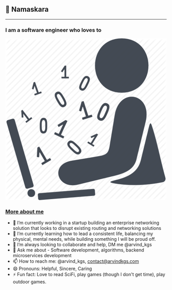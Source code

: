 ## :pray: Namaskara
------------------

### I am a software engineer who loves to

![code](coding.png?raw=true "Code")

### [More about me](https://arvindkgs.com)

- 🔭 I’m currently working in a startup building an enterprise networking solution that looks to disrupt existing routing and networking solutions
- 🌱 I’m currently learning how to lead a consistent life, balancing my physical, mental needs, while building something I will be proud off. 
- 👯 I’m always looking to collaborate and help, DM me @arvind_kgs
- 💬 Ask me about - Software development, algorithms, backend microservices development
- 📫 How to reach me: @arvind_kgs, contact@arvindkgs.com
- 😄 Pronouns: Helpful, Sincere, Caring
- ⚡ Fun fact: Love to read SciFi, play games (though I don't get time), play outdoor games.

